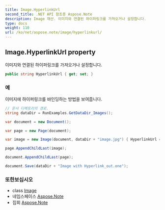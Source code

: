 ```yaml
---
title: Image.HyperlinkUrl
second_title: .NET API 참조용 Aspose.Note
description: Image 재산. 이미지와 연결된 하이퍼링크를 가져오거나 설정합니다.
type: docs
weight: 110
url: /ko/net/aspose.note/image/hyperlinkurl/
---
```

## Image.HyperlinkUrl property

이미지와 연결된 하이퍼링크를 가져오거나 설정합니다.

```csharp
public string HyperlinkUrl { get; set; }
```

### 예

이미지에 하이퍼링크를 바인딩하는 방법을 보여줍니다.

```csharp
// 문서 디렉토리의 경로.
string dataDir = RunExamples.GetDataDir_Images(); 

var document = new Document();

var page = new Page(document);

var image = new Image(document, dataDir + "image.jpg") { HyperlinkUrl = "http://image.com" };

page.AppendChildLast(image);

document.AppendChildLast(page);

document.Save(dataDir + "Image with Hyperlink_out.one");
```

### 또한보십시오

* class [Image](../)
* 네임스페이스 [Aspose.Note](../../image/)
* 집회 [Aspose.Note](../../../)


